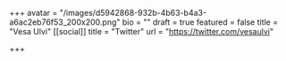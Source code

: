 +++
avatar = "/images/d5942868-932b-4b63-b4a3-a6ac2eb76f53_200x200.png"
bio = ""
draft = true
featured = false
title = "Vesa Ulvi"
[[social]]
title = "Twitter"
url = "https://twitter.com/vesaulvi"

+++
